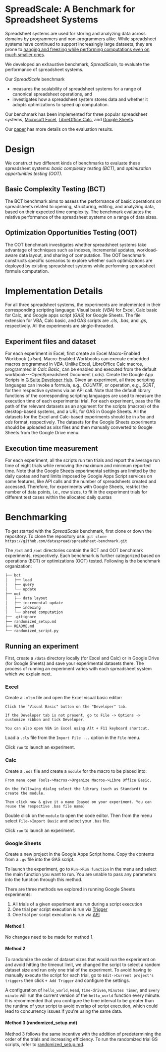# SpreadScale: A Benchmark for Spreadsheet Systems
Spreadsheet systems are used for storing and analyzing data across domains by programmers and non-programmers alike.
While spreadsheet systems have continued to support increasingly large datasets, they are prone to
[hanging and freezing while performing computations even on much smaller ones](https://people.eecs.berkeley.edu/~adityagp/papers/dataspread-reddit.pdf). 

We developed an exhaustive benchmark, _SpreadScale_, 
to evaluate the performance of spreadsheet systems.

Our _SpreadScale_ benchmark 
* measures the scalability of spreadsheet systems for a range of canonical spreadsheet operations, and 
* investigates how a spreadsheet system stores data and whether it adopts optimizations
to speed up computation.

Our benchmark has been implemented for three 
popular spreadsheet systems, [Microsoft Excel](https://www.microsoft.com/en-us/microsoft-365/excel), [LibreOffice Calc](https://www.libreoffice.org/discover/calc/), and [Google Sheets](https://www.google.com/sheets/about/).

Our [paper](https://people.eecs.berkeley.edu/~adityagp/papers/spreadsheet_bench.pdf) has more details on the evaluation results.

# Design 
We construct two different kinds of benchmarks
to evaluate
these spreadsheet systems: _basic complexity testing (BCT)_, 
and _optimization opportunities testing (OOT)_. 


## Basic Complexity Testing (BCT) 
The BCT benchmark aims to assess the performance of
basic operations on spreadsheets related to
opening, structuring, editing, and analyzing data, based on their
expected time complexity. The benchmark 
evaluates the relative performance of the spreadsheet
systems on a range of data sizes.

## Optimization Opportunities Testing (OOT) 
The OOT benchmark investigates
whether
spreadsheet systems
take advantage of
techniques
such as 
indexes, 
incremental updates, 
workload-aware data layout, and 
sharing of computation.
The OOT benchmark 
constructs specific scenarios
to explore 
whether such optimizations are 
deployed by existing spreadsheet systems
while performing spreadsheet formula computation.

# Implementation Details
For all three spreadsheet systems, 
the experiments are implemented in their corresponding scripting language:
Visual basic (_VBA_) for Excel, 
Calc basic for Calc, and Google apps script (_GAS_) for Google Sheets. 
The file extension for VBA, Calc basic, and GAS scripts are _.cls_, _.bas_, and _.gs_, respectively.
All the experiments are single-threaded. 

## Experiment files and dataset
For each experiment in Excel, first 
create an Excel Macro-Enabled Workbook (_.xlsm_). Macro-Enabled Workbooks can execute embedded macros programmed in _VBA_. 
Unlike Excel, LibreOffice Calc macros, programmed in _Calc Basic_, 
can be enabled and executed from the default workbook---OpenSpreadsheet Document (_.ods_). 
Create the Google App Scripts in 
[G Suite Developer Hub](https://developers.google.com/gsuite). 
Given an experiment, all three scripting languages can 
invoke a formula, e.g., _COUNTIF_, or operation, e.g., _SORT_, 
for their respective systems via an API call. 
Note that the default library functions of the corresponding 
scripting languages are used to measure the execution time of each experimental trial. 
For each experiment, pass the file path of the 
relevant datasets as an argument for the scripts (macros) 
of the desktop-based systems, and a URL for GAS in Google Sheets. 
All the datasets for the Excel and Calc-based experiments 
should be in _xlsx_ and _ods_ format, 
respectively. 
The datasets for the Google Sheets experiments should be uploaded as _xlsx_ 
files and then manually converted to Google Sheets from the Google Drive menu.

## Execution time measurement
For each experiment, all the scripts run ten trials and report the average run time of
eight trials while removing the maximum and minimum reported time. 
Note that the Google Sheets experimental settings are 
limited by the daily quotas 
and hard limits imposed by 
Google Apps Script services 
on some features, 
like API calls and the number of spreadsheets 
created and accessed. 
Therefore, for experiments with Google Sheets, 
restrict the number of data points, i.e., row sizes,
to fit in the experiment trials for different test cases 
within the allocated daily quotas

# Benchmarking

To get started with the _SpreadScale_ benchmark, first clone or down the repository. 
To clone the repository use: `git clone https://github.com/dataspread/spreadsheet-benchmark.git`

The `/bct` and `/oot` directories contain the BCT and OOT benchmark experiments, respectively.
Each benchmark is further categorized based on operations (BCT) or optimizations (OOT) tested. 
Following is the benchmark organization:

```bash
├── bct
│   ├── load
│   ├── query
│   └── update
├── oot
│   ├── data layout
│   ├── incremental update
│   ├── indexing
│   └── shared computation
├── .gitignore
├── randomized_setup.md
├── README.md
└── randomized_script.py
```

## Running an experiment 

First, create a `/data` directory locally (for Excel and Calc) or
in Google Drive (for Google Sheets) and save your experimental datasets there. 
The process of running an experiment varies with each spreadsheet system which we explain next.

### Excel

Create a `.xlsm` file and open the Excel visual basic editor:

```
Click the "Visual Basic" button on the "Developer" tab.

If the Developer tab is not present, go to File -> Options -> customize ribbon and tick Developer.

You can also open VBA in Excel using Alt + F11 keyboard shortcut.
```
Load a `.cls` file from the `Import File ...` option in the `File` menu.

Click `run` to launch an experiment.

### Calc

Create a `.ods` file and create a `module` for the macro to be placed into:

```
From menu open Tools->Macros->Organize Macros->Libre Office Basic.

On the following dialog select the library (such as Standard) to create the module. 

Then click new & give it a name (based on your experiment. You can reuse the respective .bas file name)
```
Double click on the `module` to open the code editor. Then from the menu select `File->Import Basic` and select your `.bas` file.

Click `run` to launch an experiment.

### Google Sheets

Create a new project in the Google Apps Script home. Copy the contents from a `.gs` file into the GAS script. 

To launch the experiment, go to `Run->Run function` in the menu and select the main function you want to run. You are unable to pass any parameters into the function through this method.

There are three methods we explored in running Google Sheets experiments:
1. All trials of a given experiment are run during a script execution
2. One trial per script execution is run via [Trigger](https://developers.google.com/apps-script/guides/triggers)
3. One trial per script execution is run via [API](https://developers.google.com/apps-script/api/quickstart/python)

#### Method 1
No changes need to be made for method 1.

#### Method 2
To randomize the order of dataset sizes that would run the experiment on and avoid hitting the timeout limit, we changed the script to select a random dataset size and run only one trial of the experiment. To avoid having to manually execute the script for each trial, go to `Edit->Current project's triggers` then click `+ Add Trigger` and configure the settings. 

A configuration of `hello_world`, `Head`, `Time-driven`, `Minutes Timer`, and `Every minute` will run the current version of the `hello_world` function every minute. It is recommended that you configure the time interval to be greater than the runtime of your script to avoid overlap of script execution, which could lead to concurrency issues if you're using the same data.

#### Method 3 (randomized_setup.md)
Method 3 follows the same incentive with the addition of predetermining the order of the trials and increasing efficiency. To run the randomized trial GS scripts, refer to [randomized_setup.md](randomized_setup.md).
